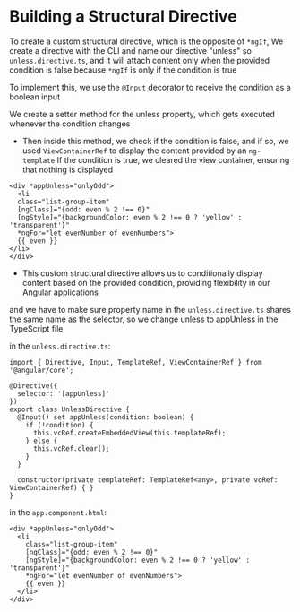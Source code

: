 # Building a Structural Directive

To create a custom structural directive, which is the opposite of `*ngIf`, We create a directive with the CLI and name our directive "unless" so `unless.directive.ts`, and it will attach content only when the provided condition is false because `*ngIf` is only if the condition is true

To implement this, we use the `@Input` decorator to receive the condition as a boolean input

We create a setter method for the unless property, which gets executed whenever the condition changes

- Then inside this method, we check if the condition is false, and if so, we used `ViewContainerRef` to display the content provided by an `ng-template` If the condition is true, we cleared the view container, ensuring that nothing is displayed

```
<div *appUnless="onlyOdd">
  <li
  class="list-group-item"
  [ngClass]="{odd: even % 2 !== 0}"
  [ngStyle]="{backgroundColor: even % 2 !== 0 ? 'yellow' : 'transparent'}"
  *ngFor="let evenNumber of evenNumbers">
  {{ even }}
</li>
</div>

```

- This custom structural directive allows us to conditionally display content based on the provided condition, providing flexibility in our Angular applications

and we have to make sure property name in the `unless.directive.ts` shares the same name as the selector, so we change unless to appUnless in the TypeScript file

in the `unless.directive.ts`:

```
import { Directive, Input, TemplateRef, ViewContainerRef } from '@angular/core';

@Directive({
  selector: '[appUnless]'
})
export class UnlessDirective {
  @Input() set appUnless(condition: boolean) {
    if (!condition) {
      this.vcRef.createEmbeddedView(this.templateRef);
    } else {
      this.vcRef.clear();
    }
  }

  constructor(private templateRef: TemplateRef<any>, private vcRef: ViewContainerRef) { }
}
```

in the `app.component.html`:

```
<div *appUnless="onlyOdd">
  <li
    class="list-group-item"
    [ngClass]="{odd: even % 2 !== 0}"
    [ngStyle]="{backgroundColor: even % 2 !== 0 ? 'yellow' : 'transparent'}"
    *ngFor="let evenNumber of evenNumbers">
    {{ even }}
  </li>
</div>
```
